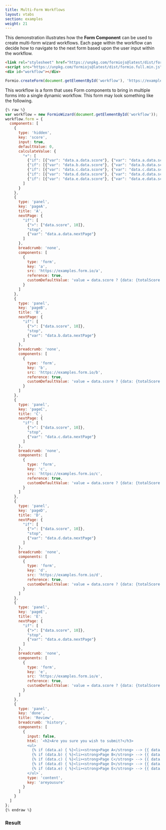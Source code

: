 ```yaml
---
title: Multi-Form Workflows
layout: vtabs
section: examples
weight: 21
---
```

This demonstration illustrates how the **Form Component** can be used to create multi-form wizard
workflows. Each page within the workflow can decide how to navigate to the next form based upon the
user input within the workflow.

```html
<link rel="stylesheet" href="https://unpkg.com/formiojs@latest/dist/formio.full.min.css">
<script src="https://unpkg.com/formiojs@latest/dist/formio.full.min.js"></script>
<div id="workflow"></div>
```

```js
Formio.createForm(document.getElementById('workflow'), 'https://examples.form.io/multiform');
```

This workflow is a form that uses Form components to bring in multiple forms into a single dynamic workflow. This form
may look something like the following.

```js
{% raw %}
var workflow = new FormioWizard(document.getElementById('workflow'));
workflow.form = {
  components: [
    {
      type: 'hidden',
      key: 'score',
      input: true,
      defaultValue: 0,
      calculateValue: {
        "+": [
          {"if": [{"var": "data.a.data.score"}, {"var": "data.a.data.score"}, 0]},
          {"if": [{"var": "data.b.data.score"}, {"var": "data.b.data.score"}, 0]},
          {"if": [{"var": "data.c.data.score"}, {"var": "data.c.data.score"}, 0]},
          {"if": [{"var": "data.d.data.score"}, {"var": "data.d.data.score"}, 0]},
          {"if": [{"var": "data.e.data.score"}, {"var": "data.e.data.score"}, 0]}
        ]
      }
    },
    {
      type: 'panel',
      key: 'pageA',
      title: 'A',
      nextPage: {
        "if": [
          {">": ["data.score", 10]},
          "stop",
          {"var": "data.a.data.nextPage"}
        ]
      },
      breadcrumb: 'none',
      components: [
        {
          type: 'form',
          key: 'a',
          src: 'https://examples.form.io/a',
          reference: true,
          customDefaultValue: 'value = data.score ? {data: {totalScore: data.score}} : {data: {totalScore: 0}};'
        }
      ]
    },
    {
      type: 'panel',
      key: 'pageB',
      title: 'B',
      nextPage: {
        "if": [
          {">": ["data.score", 10]},
          "stop",
          {"var": "data.b.data.nextPage"}
        ]
      },
      breadcrumb: 'none',
      components: [
        {
          type: 'form',
          key: 'b',
          src: 'https://examples.form.io/b',
          reference: true,
          customDefaultValue: 'value = data.score ? {data: {totalScore: data.score}} : {data: {totalScore: 0}};'
        }
      ]
    },
    {
      type: 'panel',
      key: 'pageC',
      title: 'C',
      nextPage: {
        "if": [
          {">": ["data.score", 10]},
          "stop",
          {"var": "data.c.data.nextPage"}
        ]
      },
      breadcrumb: 'none',
      components: [
        {
          type: 'form',
          key: 'c',
          src: 'https://examples.form.io/c',
          reference: true,
          customDefaultValue: 'value = data.score ? {data: {totalScore: data.score}} : {data: {totalScore: 0}};'
        }
      ]
    },
    {
      type: 'panel',
      key: 'pageD',
      title: 'D',
      nextPage: {
        "if": [
          {">": ["data.score", 10]},
          "stop",
          {"var": "data.d.data.nextPage"}
        ]
      },
      breadcrumb: 'none',
      components: [
        {
          type: 'form',
          key: 'd',
          src: 'https://examples.form.io/d',
          reference: true,
          customDefaultValue: 'value = data.score ? {data: {totalScore: data.score}} : {data: {totalScore: 0}};'
        }
      ]
    },
    {
      type: 'panel',
      key: 'pageE',
      title: 'E',
      nextPage: {
        "if": [
          {">": ["data.score", 10]},
          "stop",
          {"var": "data.e.data.nextPage"}
        ]
      },
      breadcrumb: 'none',
      components: [
        {
          type: 'form',
          key: 'e',
          src: 'https://examples.form.io/e',
          reference: true,
          customDefaultValue: 'value = data.score ? {data: {totalScore: data.score}} : {data: {totalScore: 0}};'
        }
      ]
    },
    {
      type: 'panel',
      key: 'done',
      title: 'Review',
      breadcrumb: 'history',
      components: [
        {
          input: false,
          html: `<h2>Are you sure you wish to submit?</h3>
          <ul>
            {% if (data.a) { %}<li><strong>Page A</strong> --> {{ data.a.data.nextPage }}</li>{% } %}
            {% if (data.b) { %}<li><strong>Page B</strong> --> {{ data.b.data.nextPage }}</li>{% } %}
            {% if (data.c) { %}<li><strong>Page C</strong> --> {{ data.c.data.nextPage }}</li>{% } %}
            {% if (data.d) { %}<li><strong>Page D</strong> --> {{ data.d.data.nextPage }}</li>{% } %}
            {% if (data.e) { %}<li><strong>Page E</strong> --> {{ data.e.data.nextPage }}</li>{% } %}
          </ul>`,
          type: 'content',
          key: 'areyousure'
        }
      ]
    }
  ]
};
{% endraw %}
```

<h3 class="mt-0">Result</h3>
<div class="card card-body bg-light">
  <div id="workflow"></div>
  <script type="text/javascript">
  {% raw %}
  Formio.createForm(document.getElementById('workflow'), {
    display: 'wizard',
    components: [
      {
        type: 'hidden',
        key: 'score',
        input: true,
        defaultValue: 0,
        calculateValue: {
          "+": [
            {"if": [{"var": "data.a.data.score"}, {"var": "data.a.data.score"}, 0]},
            {"if": [{"var": "data.b.data.score"}, {"var": "data.b.data.score"}, 0]},
            {"if": [{"var": "data.c.data.score"}, {"var": "data.c.data.score"}, 0]},
            {"if": [{"var": "data.d.data.score"}, {"var": "data.d.data.score"}, 0]},
            {"if": [{"var": "data.e.data.score"}, {"var": "data.e.data.score"}, 0]}
          ]
        }
      },
      {
        type: 'panel',
        key: 'pageA',
        title: 'A',
        nextPage: {
          "if": [
            {">": [{"var": "data.score"}, 10]},
            "stop",
            {"var": "data.a.data.nextPage"}
          ]
        },
        breadcrumb: 'none',
        components: [
          {
            type: 'form',
            key: 'a',
            src: 'https://examples.form.io/a',
            reference: true,
            customDefaultValue: 'value = data.score ? {data: {totalScore: data.score}} : {data: {totalScore: 0}};'
          }
        ]
      },
      {
        type: 'panel',
        key: 'pageB',
        title: 'B',
        nextPage: {
          "if": [
            {">": [{"var": "data.score"}, 10]},
            "stop",
            {"var": "data.b.data.nextPage"}
          ]
        },
        breadcrumb: 'none',
        components: [
          {
            type: 'form',
            key: 'b',
            src: 'https://examples.form.io/b',
            reference: true,
            customDefaultValue: 'value = data.score ? {data: {totalScore: data.score}} : {data: {totalScore: 0}};'
          }
        ]
      },
      {
        type: 'panel',
        key: 'pageC',
        title: 'C',
        nextPage: {
          "if": [
            {">": [{"var": "data.score"}, 10]},
            "stop",
            {"var": "data.c.data.nextPage"}
          ]
        },
        breadcrumb: 'none',
        components: [
          {
            type: 'form',
            key: 'c',
            src: 'https://examples.form.io/c',
            reference: true,
            customDefaultValue: 'value = data.score ? {data: {totalScore: data.score}} : {data: {totalScore: 0}};'
          }
        ]
      },
      {
        type: 'panel',
        key: 'pageD',
        title: 'D',
        nextPage: {
          "if": [
            {">": [{"var": "data.score"}, 10]},
            "stop",
            {"var": "data.d.data.nextPage"}
          ]
        },
        breadcrumb: 'none',
        components: [
          {
            type: 'form',
            key: 'd',
            src: 'https://examples.form.io/d',
            reference: true,
            customDefaultValue: 'value = data.score ? {data: {totalScore: data.score}} : {data: {totalScore: 0}};'
          }
        ]
      },
      {
        type: 'panel',
        key: 'pageE',
        title: 'E',
        nextPage: {
          "if": [
            {">": [{"var": "data.score"}, 10]},
            "stop",
            {"var": "data.e.data.nextPage"}
          ]
        },
        breadcrumb: 'none',
        components: [
          {
            type: 'form',
            key: 'e',
            src: 'https://examples.form.io/e',
            reference: true,
            customDefaultValue: 'value = data.score ? {data: {totalScore: data.score}} : {data: {totalScore: 0}};'
          }
        ]
      },
      {
        type: 'panel',
        key: 'done',
        title: 'Review',
        breadcrumb: 'history',
        components: [
          {
            input: false,
            html: "<h2>Are you sure you wish to submit?</h3>\n" +
                  + "<ul>\n" +
                    + "{% if (data.a) { %}<li><strong>Page A</strong> --> {{ data.a.data.nextPage }}</li>{% } %}\n" +
                    + "{% if (data.b) { %}<li><strong>Page B</strong> --> {{ data.b.data.nextPage }}</li>{% } %}\n" +
                    + "{% if (data.c) { %}<li><strong>Page C</strong> --> {{ data.c.data.nextPage }}</li>{% } %}\n" +
                    + "{% if (data.d) { %}<li><strong>Page D</strong> --> {{ data.d.data.nextPage }}</li>{% } %}\n" +
                    + "{% if (data.e) { %}<li><strong>Page E</strong> --> {{ data.e.data.nextPage }}</li>{% } %}\n" +
                  + "</ul>",
            type: 'content',
            key: 'areyousure'
          }
        ]
      }
    ]
  }).then(function(workflow) {
    workflow.on('submit', function(submission) {
      console.log(submission);
    });
  });
  {% endraw %}
  </script>
</div>
